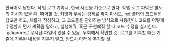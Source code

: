 한국어로 답한다.
작업 로그 기록시, 한국 시간을 기준으로 한다.
작업 로그 파악은 별도의 지시가 있을 때, 파악할 것.
커밋과 푸쉬는 강제로 하지 마시오.
ref 폴더의 코드들은 참고만 하고, 새롭게 작성하고, 그 코드들을 관리하는 방식으로 사용한다.
코드를 어떻게 수정할지 먼저 계획을 말하고, 실행해줘, 혹은 구현해줘 할 때 코드 수정을 실시한다.
.gitignore로 무시된 파일이 있을 수 있음. 우회해서 확인할 것.
로그를 기록할 때는 기존에 기록된 내용을 지우지 말고, 반드시 아래에 추가할 것.